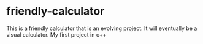# friendly-calculator
This is a friendly calculator that is an evolving project.  It will eventually be a visual calculator. My first project in c++
